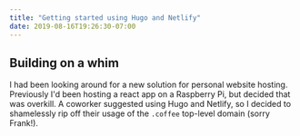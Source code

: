 ```yaml
---
title: "Getting started using Hugo and Netlify"
date: 2019-08-16T19:26:30-07:00
---
```

## Building on a whim
I had been looking around for a new solution for personal website hosting. Previously I'd been hosting a react app on a Raspberry Pi, but decided that was overkill. A coworker suggested using Hugo and Netlify, so I decided to shamelessly rip off their usage of the `.coffee` top-level domain (sorry Frank!).